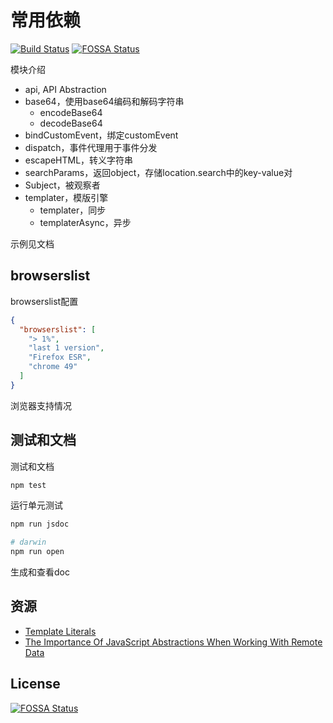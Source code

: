 # 常用依赖

[![Build Status](https://travis-ci.org/zp25/zp-lib.svg?branch=master)](https://travis-ci.org/zp25/zp-lib)
[![FOSSA Status](https://app.fossa.io/api/projects/git%2Bgithub.com%2Fzp25%2Fzp-lib.svg?type=shield)](https://app.fossa.io/projects/git%2Bgithub.com%2Fzp25%2Fzp-lib?ref=badge_shield)

模块介绍

+ api, API Abstraction
+ base64，使用base64编码和解码字符串
  + encodeBase64
  + decodeBase64
+ bindCustomEvent，绑定customEvent
+ dispatch，事件代理用于事件分发
+ escapeHTML，转义字符串
+ searchParams，返回object，存储location.search中的key-value对
+ Subject，被观察者
+ templater，模版引擎
  + templater，同步
  + templaterAsync，异步

示例见文档

## browserslist
browserslist配置

~~~json
{
  "browserslist": [
    "> 1%",
    "last 1 version",
    "Firefox ESR",
    "chrome 49"
  ]
}
~~~
浏览器支持情况

## 测试和文档
测试和文档

~~~bash
npm test
~~~
运行单元测试

~~~bash
npm run jsdoc

# darwin
npm run open
~~~
生成和查看doc

## 资源
+ [Template Literals](https://css-tricks.com/template-literals/ "Template Literals")
+ [The Importance Of JavaScript Abstractions When Working With Remote Data](https://css-tricks.com/importance-javascript-abstractions-working-remote-data/ "The Importance Of JavaScript Abstractions When Working With Remote Data")


## License
[![FOSSA Status](https://app.fossa.io/api/projects/git%2Bgithub.com%2Fzp25%2Fzp-lib.svg?type=large)](https://app.fossa.io/projects/git%2Bgithub.com%2Fzp25%2Fzp-lib?ref=badge_large)